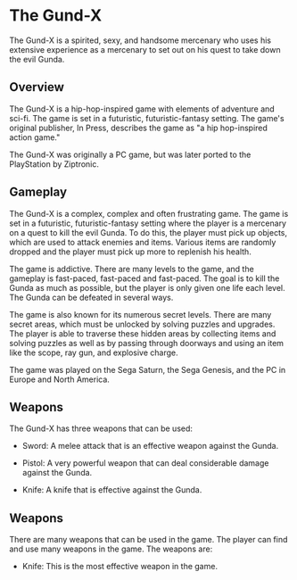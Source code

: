 # The Gund-X

The Gund-X is a spirited, sexy, and handsome mercenary who uses his extensive experience as a mercenary to set out on his quest to take down the evil Gunda.

## Overview

The Gund-X is a hip-hop-inspired game with elements of adventure and sci-fi. The game is set in a futuristic, futuristic-fantasy setting. The game's original publisher, In Press, describes the game as "a hip hop-inspired action game."

The Gund-X was originally a PC game, but was later ported to the PlayStation by Ziptronic.

## Gameplay

The Gund-X is a complex, complex and often frustrating game. The game is set in a futuristic, futuristic-fantasy setting where the player is a mercenary on a quest to kill the evil Gunda. To do this, the player must pick up objects, which are used to attack enemies and items. Various items are randomly dropped and the player must pick up more to replenish his health.

The game is addictive. There are many levels to the game, and the gameplay is fast-paced, fast-paced and fast-paced. The goal is to kill the Gunda as much as possible, but the player is only given one life each level. The Gunda can be defeated in several ways.

The game is also known for its numerous secret levels. There are many secret areas, which must be unlocked by solving puzzles and upgrades. The player is able to traverse these hidden areas by collecting items and solving puzzles as well as by passing through doorways and using an item like the scope, ray gun, and explosive charge.

The game was played on the Sega Saturn, the Sega Genesis, and the PC in Europe and North America.

## Weapons

The Gund-X has three weapons that can be used:

*   Sword: A melee attack that is an effective weapon against the Gunda.

*   Pistol: A very powerful weapon that can deal considerable damage against the Gunda.

*   Knife: A knife that is effective against the Gunda.

## Weapons

There are many weapons that can be used in the game. The player can find and use many weapons in the game. The weapons are:

*   Knife: This is the most effective weapon in the game.